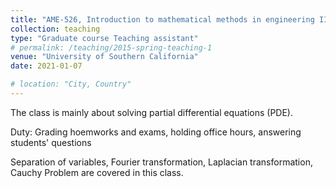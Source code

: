 ```yaml
---
title: "AME-526, Introduction to mathematical methods in engineering II"
collection: teaching
type: "Graduate course Teaching assistant"
# permalink: /teaching/2015-spring-teaching-1
venue: "University of Southern California"
date: 2021-01-07

# location: "City, Country"
---
```

The class is mainly about solving partial differential equations (PDE). 

Duty: Grading hoemworks and exams, holding office hours, answering students' questions

Separation of variables, Fourier transformation, Laplacian transformation, Cauchy Problem are covered in this class.


<!-- This is a description of a teaching experience. You can use markdown like any other post. -->

<!-- Heading 1
======

Heading 2
======

Heading 3
====== -->
